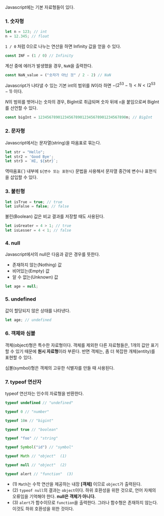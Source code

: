 Javascript에는 기본 자료형들이 있다.

### 1. 숫자형

```js
let n = 123; // int
n = 12.345; // float
```

`1 / 0` 처럼 0으로 나누는 연산을 하면 Infinity 값을 얻을 수 있다.

```js
const INF = (1 / 0) // Infinity
```

계산 중에 에러가 발생했을 경우, `NaN`을 출력한다.

```js
const NaN_value = ("숫자가 아닌 것" / 2 - 2) // NaN
```

Javascript가 나타낼 수 있는 기본 int의 범위를 $N$이라 하면
$-(2^{53}-1) < N < (2^{53}-1)$ 이다. 

$N$의 범위를 벗어나는 숫자의 경우, BigInt로 취급되며
숫자 뒤에 `n`을 붙임으로써 BigInt를 선언할 수 있다.

```js
const bigInt = 1234567890123456789012345678901234567890n; // BigInt
```

### 2. 문자형

Javascript에서는 문자열(string)을 따옴표로 묶는다.
```js
let str = "Hello";
let str2 = 'Good Bye';
let str3 = `HI, ${str}`;
```

역따옴표(\`) 내부에 `${변수 또는 표현식}` 문법을 사용해서
문자열 중간에 변수나 표현식을 삽입할 수 있다.

### 3. 불린형

```js
let isTrue = true; // true
let isFalse = false; // false
```

불린(Boolean) 값은 비교 결과를 저장할 때도 사용된다.

```js
let isGreater = 4 > 1; // true
let isLesser = 4 < 1; // false
```

### 4. null

Javascript에서의 null은 다음과 같은 경우를 뜻한다.
- 존재하지 않는(Nothing) 값
- 비어있는(Empty) 값
- 알 수 없는(Unknown) 값

```js
let age = null;
```

### 5. undefined

값이 할당되지 않은 상태를 나타낸다.

```js
let age; // undefined
```

### 6. 객체와 심볼

객체(object)형은 특수한 자료형이다.
객체를 제외한 다른 자료형들은, 1개의 값만 표기할 수 있기 때문에 **원시 자료형**이라 부른다.
반면 객체는, 좀 더 복잡한 개체(entity)를 표현할 수 있다.

심볼(symbol)형은 객체의 고유한 식별자를 만들 때 사용된다.

### 7. typeof 연산자

typeof 연산자는 인수의 자료형을 반환한다.

```js
typeof undefined // "undefined"

typeof 0 // "number"

typeof 10n // "bigint"

typeof true // "boolean"

typeof "foo" // "string"

typeof Symbol("id") // "symbol"

typeof Math // "object"  (1)

typeof null // "object"  (2)

typeof alert // "function"  (3)
```

- (1) `Math`는 수학 연산을 제공하는 내장 **\[객체\]** 이므로 `object`가 출력된다.
- (2) `typeof null`의 결과는 `object`이다. 하위 호환성을 위한 것으로, 언어 자체의 오류임을 기억해야 한다. **null은 객체가 아니다.**
- (3) `alert`가 함수이므로 `function`을 출력한다. 그러나 함수형은 존재하지 않는다. 이것도 하위 호환성을 위한 것이다.

